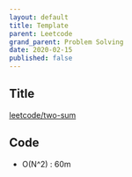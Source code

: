```yaml
---
layout: default
title: Template
parent: Leetcode
grand_parent: Problem Solving
date: 2020-02-15
published: false
---
```


## Title

[leetcode/two-sum](https://www.leetcode.com/problems/two-sum/)

## Code

- O(N^2) : 60m

```python
```
